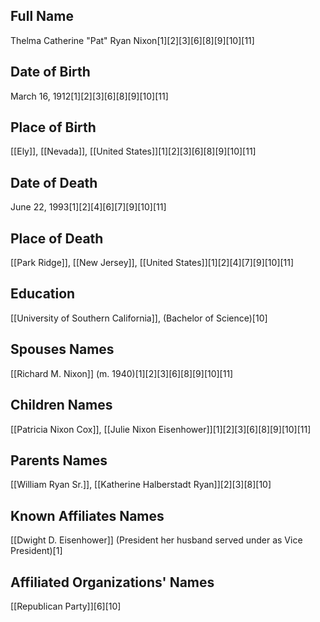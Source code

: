 ## Full Name
Thelma Catherine "Pat" Ryan Nixon[1][2][3][6][8][9][10][11]

## Date of Birth
March 16, 1912[1][2][3][6][8][9][10][11]

## Place of Birth
[[Ely]], [[Nevada]], [[United States]][1][2][3][6][8][9][10][11]

## Date of Death
June 22, 1993[1][2][4][6][7][9][10][11]

## Place of Death
[[Park Ridge]], [[New Jersey]], [[United States]][1][2][4][7][9][10][11]

## Education
[[University of Southern California]], (Bachelor of Science)[10]

## Spouses Names
[[Richard M. Nixon]] (m. 1940)[1][2][3][6][8][9][10][11]

## Children Names
[[Patricia Nixon Cox]],
[[Julie Nixon Eisenhower]][1][2][3][6][8][9][10][11]

## Parents Names
[[William Ryan Sr.]], 
[[Katherine Halberstadt Ryan]][2][3][8][10]

## Known Affiliates Names
[[Dwight D. Eisenhower]] (President her husband served under as Vice President)[1]

## Affiliated Organizations' Names
[[Republican Party]][6][10]


